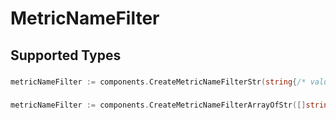 # MetricNameFilter


## Supported Types

### 

```go
metricNameFilter := components.CreateMetricNameFilterStr(string{/* values here */})
```

### 

```go
metricNameFilter := components.CreateMetricNameFilterArrayOfStr([]string{/* values here */})
```

